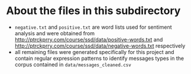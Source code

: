 # About the files in this subdirectory

- `negative.txt` and `positive.txt` are word lists used for sentiment analysis and were obtained from http://ptrckprry.com/course/ssd/data/positive-words.txt and
  http://ptrckprry.com/course/ssd/data/negative-words.txt respectively
- all remaining files were generated specifically for this project and contain regular expression
  patterns to identify messages types in the corpus contained in `data/messages_cleaned.csv`
